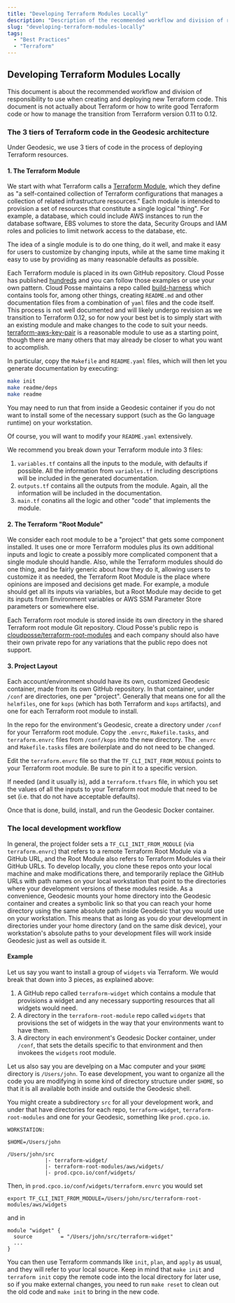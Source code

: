 ```yaml
---
title: "Developing Terraform Modules Locally"
description: "Description of the recommended workflow and division of responsibility to use when creating and deploying new Terraform code"
slug: "developing-terraform-modules-locally"
tags:
  - "Best Practices"
  - "Terraform"
---
```

## Developing Terraform Modules Locally

This document is about the recommended workflow and division of responsibility to use when creating and deploying
new Terraform code. This document is not actually about Terraform or how to write good Terraform code or how
to manage the transition from Terraform version 0.11 to 0.12. 

### The 3 tiers of Terraform code in the Geodesic architecture

Under Geodesic, we use 3 tiers of code in the process of deploying Terraform resources.

#### 1. The Terraform Module

We start with what Terraform calls a [Terraform Module](https://www.terraform.io/docs/glossary.html#module),
which they define as "a self-contained collection of Terraform configurations that manages a collection of related 
infrastructure resources." Each module is intended to provision a set of resources that constitute
a single logical "thing". For example, a database, which could include AWS instances to run the 
database software, EBS volumes to store the data, Security Groups and IAM roles and policies to 
limit network access to the database, etc.

The idea of a single module is to do one thing, do it well, and make it easy for users
to customize by changing inputs, while at the same time making it easy to use by providing
as many reasonable defaults as possible.

Each Terraform module is placed in its own GitHub repository. Cloud Posse has published
[hundreds](https://github.com/cloudposse?utf8=✓&q=terraform&type=&language=) and you can
follow those examples or use your own pattern. Cloud Posse maintains a repo called
[build-harness](https://github.com/cloudposse/build-harness) which contains tools for,
among other things, creating `README.md` and other documentation files from a combination
of `yaml` files and the code itself. This process is not well documented and will likely
undergo revision as we transition to Terraform 0.12, so for now your best bet is to simply
start with an existing module and make changes to the code to suit your needs. 
[terraform-aws-key-pair](https://github.com/cloudposse/terraform-aws-key-pair) is a reasonable module to use
as a starting point, though there are many others that may already be closer to what you want
to accomplish.

In particular, copy the `Makefile` and `README.yaml` files, which will then let you generate 
documentation by executing:
```bash
make init
make readme/deps
make readme
```
You may need to run that from inside a Geodesic container if you do not want to install
some of the necessary support (such as the Go language runtime) on your workstation. 

Of course, you will want to modify your `README.yaml` extensively.

We recommend you break down your Terraform module into 3 files:

1. `variables.tf` contains all the inputs to the module, with defaults if possible. All the 
information from `variables.tf` including descriptions will be included in the generated 
documentation.
1. `outputs.tf` contains all the outputs from the module. Again, all the information will
be included in the documentation.
1. `main.tf` conatins all the logic and other "code" that implements the module.

#### 2. The Terraform "Root Module"

We consider each root module to be a "project" that gets some component installed. It uses
one or more Terraform modules plus its own additional inputs and logic to create a 
possibly more complicated component that a single module should handle. Also, while the Terraform modules should do
one thing, and be fairly generic about how they do it, allowing users to customize it as needed, 
the Terraform Root Module is the place where opinions are imposed and decisions get made. For 
example, a module should get all its inputs via variables, but a Root Module may decide to get
its inputs from Environment variables or AWS SSM Parameter Store parameters or somewhere else.

Each Terraform root module is stored inside its own directory in the shared Terraform
root module Git repository. Cloud Posse's public repo is 
[cloudposse/terraform-root-modules](https://github.com/cloudposse/terraform-root-modules) and
each company should also have their own private repo for any variations that the public repo
does not support.


#### 3. Project Layout

Each account/environment should have its own, customized Geodesic container, made 
from its own GitHub repository. In that container,
under `/conf` are directories, one per "project". Generally that means one for all the `helmfiles`,
one for `kops` (which has both Terraform and `kops` artifacts), and one for each Terraform
root module to install. 

In the repo for the environment's Geodesic, create a directory under `/conf` for 
your Terraform root module. Copy the `.envrc`, `Makefile.tasks`, and `terraform.envrc` files 
from `/conf/kops` into the new directory. The `.envrc` and `Makefile.tasks` files are boilerplate
and do not need to be changed. 

Edit the `terraform.envrc` file so that the `TF_CLI_INIT_FROM_MODULE` points to your 
Terraform root module. Be sure to pin it to a specific version.

If needed (and it usually is), add a `terraform.tfvars` file, in which you set the values
of all the inputs to your Terraform root module that need to be set (i.e. that do not 
have acceptable defaults).

Once that is done, build, install, and run the Geodesic Docker container.

### The local development workflow

In general, the project folder sets a `TF_CLI_INIT_FROM_MODULE` (via `terraform.envrc`)
that refers to a remote Terraform Root Module via a GitHub URL,
and the Root Module also refers to Terraform Modules via their GitHub URLs. To develop
locally, you clone these repos onto your local machine and make modifications there, 
and temporarily replace the GitHub URLs with path names on your local workstation
that point to the directories where your development versions of these modules reside. 
As a convenience, Geodesic mounts your home directory into the Geodesic container and
creates a symbolic link so that you can reach your home directory using the same
absolute path inside Geodesic that you would use on your workstation. This means
that as long as you do your development in directories under your home directory
(and on the same disk device), your workstation's absolute paths to your development 
files will work inside Geodesic just as well as outside it. 

#### Example

Let us say you want to install a group of `widgets` via Terraform. We would break that 
down into 3 pieces, as explained above:

1. A GitHub repo called `terraform-widget` which contains a module that provisions 
a widget and any necessary supporting resources that all widgets would need.
1. A directory in the `terraform-root-module` repo called `widgets` that provisions
the set of widgets in the way that your environments want to have them.
1. A directory in each environment's Geodesic Docker container, under `/conf`, that
sets the details specific to that environment and then invokees the `widgets` root 
module.

Let us also say you are develping on a Mac computer and your `$HOME`
directory is `/Users/john`. To ease development, you want to organize all the code you are
modifying in some kind of directory structure under `$HOME`, so that it is all
available both inside and outside the Geodesic shell.
 
You might create a subdirectory `src` for all your development
work, and under that have directories for each repo, `terraform-widget`, `terraform-root-modules`
and one for your Geodesic, something like `prod.cpco.io`.

```
WORKSTATION:

$HOME=/Users/john

/Users/john/src
            |- terraform-widget/
            |- terraform-root-modules/aws/widgets/
            |- prod.cpco.io/conf/widgets/
```

Then, in `prod.cpco.io/conf/widgets/terraform.envrc` you would set 
```
export TF_CLI_INIT_FROM_MODULE=/Users/john/src/terraform-root-modules/aws/widgets
```
and in 
```hcl
module "widget" {
  source         = "/Users/john/src/terraform-widget"
  ...
}
```

You can then use Terraform commands like `init`, `plan`, and `apply` as usual, and they will
refer to your local source. Keep in mind that `make init` and `terraform init` copy the
remote code into the local directory for later use, so if you make external changes,
you need to run `make reset` to clean out the old code and `make init` to bring in the new code.
